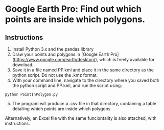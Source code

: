 # Google Earth Pro: Find out which points are inside which polygons.

## Instructions

1. Install Python 3.x and the pandas library
2. Draw your points and polygons in [Google Earth Pro] (https://www.google.com/earth/desktop/), which is freely available for download.
3. Save it in a file named PP.kml and place it in the same directory as the python script. Do not use the .kmz format.
4. With your command line, navigate to the directory where you saved both the python script and PP.kml, and run the script using:
```
python PointInPolygon.py
```
5. The program will produce a .csv file in that directory, containing a table detailing which points are inside which polygons.

Alternatively, an Excel file with the same funciontality is also attached, with instructions.

